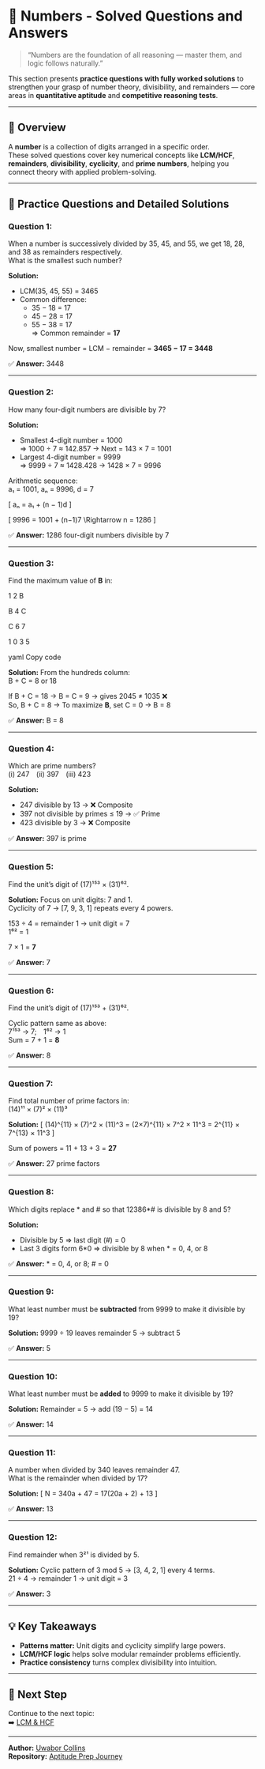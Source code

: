 # 🔢 Numbers - Solved Questions and Answers

> “Numbers are the foundation of all reasoning — master them, and logic follows naturally.”

This section presents **practice questions with fully worked solutions** to strengthen your grasp of number theory, divisibility, and remainders — core areas in **quantitative aptitude** and **competitive reasoning tests**.

---

## 📘 Overview

A **number** is a collection of digits arranged in a specific order.  
These solved questions cover key numerical concepts like **LCM/HCF**, **remainders**, **divisibility**, **cyclicity**, and **prime numbers**, helping you connect theory with applied problem-solving.

---

## 🧮 Practice Questions and Detailed Solutions

### **Question 1:**  
When a number is successively divided by 35, 45, and 55, we get 18, 28, and 38 as remainders respectively.  
What is the smallest such number?

**Solution:**
- LCM(35, 45, 55) = 3465  
- Common difference:  
  - 35 − 18 = 17  
  - 45 − 28 = 17  
  - 55 − 38 = 17  
  ⇒ Common remainder = **17**

Now, smallest number = LCM − remainder = **3465 − 17 = 3448**

✅ **Answer:** 3448

---

### **Question 2:**  
How many four-digit numbers are divisible by 7?

**Solution:**
- Smallest 4-digit number = 1000  
  ⇒ 1000 ÷ 7 ≈ 142.857 → Next = 143 × 7 = 1001  
- Largest 4-digit number = 9999  
  ⇒ 9999 ÷ 7 ≈ 1428.428 → 1428 × 7 = 9996  

Arithmetic sequence:  
a₁ = 1001, aₙ = 9996, d = 7  

\[
aₙ = a₁ + (n − 1)d
\]

\[
9996 = 1001 + (n−1)7
\Rightarrow n = 1286
\]

✅ **Answer:** 1286 four-digit numbers divisible by 7

---

### **Question 3:**  
Find the maximum value of **B** in:

1 2 B

B 4 C

C 6 7

1 0 3 5

yaml
Copy code

**Solution:**
From the hundreds column:  
B + C = 8 or 18  

If B + C = 18 → B = C = 9 → gives 2045 ≠ 1035 ❌  
So, B + C = 8 → To maximize **B**, set C = 0 → B = 8  

✅ **Answer:** B = 8

---

### **Question 4:**  
Which are prime numbers?  
(i) 247 (ii) 397 (iii) 423  

**Solution:**
- 247 divisible by 13 → ❌ Composite  
- 397 not divisible by primes ≤ 19 → ✅ Prime  
- 423 divisible by 3 → ❌ Composite  

✅ **Answer:** 397 is prime

---

### **Question 5:**  
Find the unit’s digit of (17)¹⁵³ × (31)⁶².

**Solution:**
Focus on unit digits: 7 and 1.  
Cyclicity of 7 → [7, 9, 3, 1] repeats every 4 powers.  

153 ÷ 4 = remainder 1 → unit digit = 7  
1⁶² = 1  

7 × 1 = **7**

✅ **Answer:** 7

---

### **Question 6:**  
Find the unit’s digit of (17)¹⁵³ + (31)⁶².

Cyclic pattern same as above:  
7¹⁵³ → 7; 1⁶² → 1  
Sum = 7 + 1 = **8**

✅ **Answer:** 8

---

### **Question 7:**  
Find total number of prime factors in:  
(14)¹¹ × (7)² × (11)³  

**Solution:**
\[
(14)^{11} × (7)^2 × (11)^3
= (2×7)^{11} × 7^2 × 11^3
= 2^{11} × 7^{13} × 11^3
\]

Sum of powers = 11 + 13 + 3 = **27**

✅ **Answer:** 27 prime factors

---

### **Question 8:**  
Which digits replace * and # so that 12386*# is divisible by 8 and 5?

**Solution:**
- Divisible by 5 ⇒ last digit (#) = 0  
- Last 3 digits form 6*0 ⇒ divisible by 8 when * = 0, 4, or 8  

✅ **Answer:** * = 0, 4, or 8; # = 0

---

### **Question 9:**  
What least number must be **subtracted** from 9999 to make it divisible by 19?

**Solution:**
9999 ÷ 19 leaves remainder 5 → subtract 5

✅ **Answer:** 5

---

### **Question 10:**  
What least number must be **added** to 9999 to make it divisible by 19?

**Solution:**
Remainder = 5 → add (19 − 5) = 14

✅ **Answer:** 14

---

### **Question 11:**  
A number when divided by 340 leaves remainder 47.  
What is the remainder when divided by 17?

**Solution:**
\[
N = 340a + 47 = 17(20a + 2) + 13
\]

✅ **Answer:** 13

---

### **Question 12:**  
Find remainder when 3²¹ is divided by 5.

**Solution:**
Cyclic pattern of 3 mod 5 → [3, 4, 2, 1] every 4 terms.  
21 ÷ 4 → remainder 1 → unit digit = 3  

✅ **Answer:** 3

---

## 💡 Key Takeaways
- **Patterns matter:** Unit digits and cyclicity simplify large powers.  
- **LCM/HCF logic** helps solve modular remainder problems efficiently.  
- **Practice consistency** turns complex divisibility into intuition.  

---

## 🧭 Next Step
Continue to the next topic:  
➡️ [LCM & HCF](../LCM_HCF/README.md)

---

**Author:** [Uwabor Collins](https://github.com/Dev0psKing)  
**Repository:** [Aptitude Prep Journey](https://github.com/Dev0psKing/aptitude-prep-journey)
